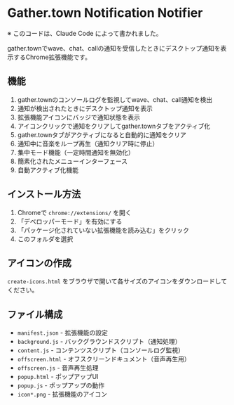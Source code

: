 # Gather.town Notification Notifier

※ このコードは、Claude Code によって書かれました。

gather.townでwave、chat、callの通知を受信したときにデスクトップ通知を表示するChrome拡張機能です。

## 機能

1. gather.townのコンソールログを監視してwave、chat、call通知を検出
2. 通知が検出されたときにデスクトップ通知を表示
3. 拡張機能アイコンにバッジで通知状態を表示
4. アイコンクリックで通知をクリアしてgather.townタブをアクティブ化
5. gather.townタブがアクティブになると自動的に通知をクリア
6. 通知中に音楽をループ再生（通知クリア時に停止）
7. 集中モード機能（一定時間通知を無効化）
8. 簡素化されたメニューインターフェース
9. 自動アクティブ化機能

## インストール方法

1. Chromeで `chrome://extensions/` を開く
2. 「デベロッパーモード」を有効にする
3. 「パッケージ化されていない拡張機能を読み込む」をクリック
4. このフォルダを選択

## アイコンの作成

`create-icons.html` をブラウザで開いて各サイズのアイコンをダウンロードしてください。

## ファイル構成

- `manifest.json` - 拡張機能の設定
- `background.js` - バックグラウンドスクリプト（通知処理）
- `content.js` - コンテンツスクリプト（コンソールログ監視）
- `offscreen.html` - オフスクリーンドキュメント（音声再生用）
- `offscreen.js` - 音声再生処理
- `popup.html` - ポップアップUI
- `popup.js` - ポップアップの動作
- `icon*.png` - 拡張機能のアイコン
